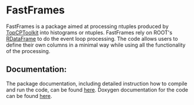 # FastFrames

FastFrames is a package aimed at processing ntuples produced by [TopCPToolkit](https://topcptoolkit.docs.cern.ch/) into histograms or ntuples.
FastFrames rely on ROOT's [RDataFrame](https://root.cern/doc/master/classROOT_1_1RDataFrame.html) to do the event loop processing.
The code allows users to define their own columns in a minimal way while using all the functionality of the processing.

## Documentation:

The package documentation, including detailed instruction how to compile and run the code, can be found [here](https://cern.ch/fastframes).
Doxygen documentation for the code can be found [here](https://atlas-project-topreconstruction.web.cern.ch/fastframesdoxygen/).
